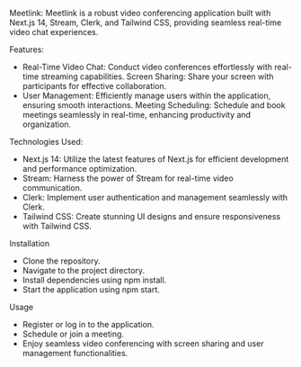 
Meetlink:
Meetlink is a robust video conferencing application built with Next.js 14, Stream, Clerk, and Tailwind CSS, providing seamless real-time video chat experiences.

Features:
- Real-Time Video Chat: Conduct video conferences effortlessly with real-time streaming capabilities.
Screen Sharing: Share your screen with participants for effective collaboration.
- User Management: Efficiently manage users within the application, ensuring smooth interactions.
Meeting Scheduling: Schedule and book meetings seamlessly in real-time, enhancing productivity and organization.

Technologies Used:
- Next.js 14: Utilize the latest features of Next.js for efficient development and performance optimization.
- Stream: Harness the power of Stream for real-time video communication.
- Clerk: Implement user authentication and management seamlessly with Clerk.
- Tailwind CSS: Create stunning UI designs and ensure responsiveness with Tailwind CSS.

Installation
- Clone the repository.
- Navigate to the project directory.
- Install dependencies using npm install.
- Start the application using npm start.

Usage
- Register or log in to the application.
- Schedule or join a meeting.
- Enjoy seamless video conferencing with screen sharing and user management functionalities.